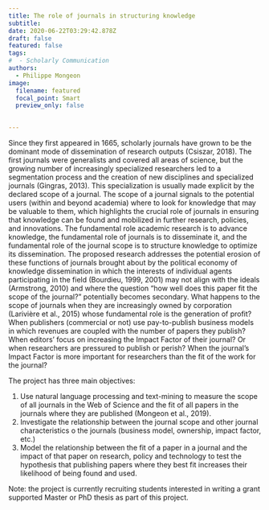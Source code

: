 ```yaml
---
title: The role of journals in structuring knowledge
subtitle:
date: 2020-06-22T03:29:42.878Z
draft: false
featured: false
tags:
#  - Scholarly Communication
authors:
  - Philippe Mongeon
image:
  filename: featured
  focal_point: Smart
  preview_only: false
  

---
```


Since they first appeared in 1665, scholarly journals have grown to be the dominant mode of dissemination of research outputs (Csiszar, 2018). The first journals were generalists and covered all areas of science, but the growing number of increasingly specialized researchers led to a segmentation process and the creation of new disciplines and specialized journals (Gingras, 2013). This specialization is usually made explicit by the declared scope of a journal.
The scope of a journal signals to the potential users (within and beyond academia) where to look for knowledge that may be valuable to them, which highlights the crucial role of journals in ensuring that knowledge can be found and mobilized in further research, policies, and innovations. The fundamental role academic research is to advance knowledge, the fundamental role of journals is to disseminate it, and the fundamental role of the journal scope is to structure knowledge to optimize its dissemination.
The proposed research addresses the potential erosion of these functions of journals brought about by the political economy of knowledge dissemination in which the interests of individual agents participating in the field (Bourdieu, 1999, 2001) may not align with the ideals (Armstrong, 2010) and where the question “how well does this paper fit the scope of the journal?” potentially becomes secondary. What happens to the scope of journals when they are increasingly owned by corporation (Larivière et al., 2015) whose fundamental role is the generation of profit? When publishers (commercial or not) use pay-to-publish business models in which revenues are coupled with the number of papers they publish? When editors’ focus on increasing the Impact Factor of their journal? Or when researchers are pressured to publish or perish? When the journal’s Impact Factor is more important for researchers than the fit of the work for the journal?

The project has three main objectives:

1. Use natural language processing and text-mining to measure the scope of all journals in the Web of Science and the fit of all papers in the journals where they are published (Mongeon et al., 2019). 
2. Investigate the relationship between the journal scope and other journal characteristics o the journals (business model, ownership, impact factor, etc.) 
3. Model the relationship between the fit of a paper in a journal and the impact of that paper on research, policy and technology to test the hypothesis that publishing papers where they best fit increases their likelihood of being found and used.

<italic> Note: the project is currently recruiting students interested in writing a grant supported Master or PhD thesis as part of this project.</italic>

